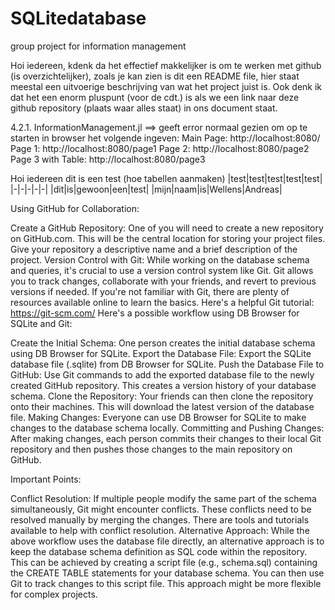 # SQLitedatabase
group project for information management

Hoi iedereen, kdenk da het effectief makkelijker is om te werken met github (is overzichtelijker), zoals je kan zien is dit een README file, hier staat meestal een uitvoerige beschrijving van wat het project juist is. Ook denk ik dat het een enorm pluspunt (voor de cdt.) is als we een link naar deze github repository (plaats waar alles staat) in ons document staat. 

4.2.1. InformationManagement.jl ==> geeft error 
  normaal gezien om op te starten in browser het volgende ingeven:
    Main Page: http://localhost:8080/
    Page 1: http://localhost:8080/page1
    Page 2: http://localhost:8080/page2
    Page 3 with Table: http://localhost:8080/page3

  Hoi iedereen dit is een test (hoe tabellen aanmaken)
  |test|test|test|test|test|
  |-|-|-|-|-|
  |dit|is|gewoon|een|test|
  |mijn|naam|is|Wellens|Andreas|

Using GitHub for Collaboration:

  Create a GitHub Repository:
  One of you will need to create a new repository on GitHub.com. This will be the central location for storing your project files.
  Give your repository a descriptive name and a brief description of the project.
  Version Control with Git:
  While working on the database schema and queries, it's crucial to use a version control system like Git. Git allows you to track changes, collaborate with your    friends, and revert to previous versions if needed.
  If you're not familiar with Git, there are plenty of resources available online to learn the basics. Here's a helpful Git tutorial: https://git-scm.com/
  Here's a possible workflow using DB Browser for SQLite and Git:

  Create the Initial Schema: One person creates the initial database schema using DB Browser for SQLite.
  Export the Database File: Export the SQLite database file (.sqlite) from DB Browser for SQLite.
  Push the Database File to GitHub: Use Git commands to add the exported database file to the newly created GitHub repository. This creates a version history of     your database schema.
  Clone the Repository: Your friends can then clone the repository onto their machines. This will download the latest version of the database file.
  Making Changes: Everyone can use DB Browser for SQLite to make changes to the database schema locally.
  Committing and Pushing Changes: After making changes, each person commits their changes to their local Git repository and then pushes those changes to the main    repository on GitHub.
  
  Important Points:

  Conflict Resolution: If multiple people modify the same part of the schema simultaneously, Git might encounter conflicts. These conflicts need to be               resolved manually by merging the changes. There are tools and tutorials available to help with conflict resolution.
   Alternative Approach:
  While the above workflow uses the database file directly, an alternative approach is to keep the database schema definition as SQL code within the                 repository. This can be achieved by creating a script file (e.g., schema.sql) containing the CREATE TABLE statements for your database schema. You can then        use Git to track changes to this script file. This approach might be more flexible for complex projects.
